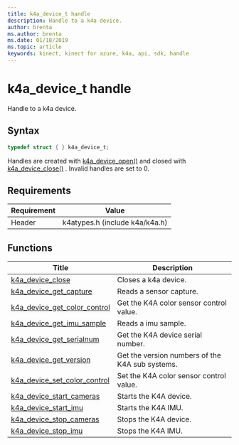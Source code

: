 ```yaml
---
title: k4a_device_t handle
description: Handle to a k4a device. 
author: brenta
ms.author: brenta
ms.date: 01/18/2019
ms.topic: article
keywords: kinect, kinect for azure, k4a, api, sdk, handle
---
```

# k4a_device_t handle

Handle to a k4a device. 

## Syntax

```C
typedef struct { } k4a_device_t;
```
Handles are created with 
[k4a_device_open()](~/api/0.2.0/k4a-device-open.md)
 and closed with 
[k4a_device_close()](~/api/0.2.0/k4a-device-close.md)
. Invalid handles are set to 0.

## Requirements

Requirement | Value
------------|--------------------------------
 Header | k4atypes.h (include k4a/k4a.h) 


## Functions

|  Title | Description |
|--------|-------------|
| [k4a_device_close](~/api/0.2.0/k4a-device-close.md) | Closes a k4a device.  |
| [k4a_device_get_capture](~/api/0.2.0/k4a-device-get-capture.md) | Reads a sensor capture.  |
| [k4a_device_get_color_control](~/api/0.2.0/k4a-device-get-color-control.md) | Get the K4A color sensor control value.  |
| [k4a_device_get_imu_sample](~/api/0.2.0/k4a-device-get-imu-sample.md) | Reads a imu sample.  |
| [k4a_device_get_serialnum](~/api/0.2.0/k4a-device-get-serialnum.md) | Get the K4A device serial number.  |
| [k4a_device_get_version](~/api/0.2.0/k4a-device-get-version.md) | Get the version numbers of the K4A sub systems.  |
| [k4a_device_set_color_control](~/api/0.2.0/k4a-device-set-color-control.md) | Set the K4A color sensor control value.  |
| [k4a_device_start_cameras](~/api/0.2.0/k4a-device-start-cameras.md) | Starts the K4A device.  |
| [k4a_device_start_imu](~/api/0.2.0/k4a-device-start-imu.md) | Starts the K4A IMU.  |
| [k4a_device_stop_cameras](~/api/0.2.0/k4a-device-stop-cameras.md) | Stops the K4A device.  |
| [k4a_device_stop_imu](~/api/0.2.0/k4a-device-stop-imu.md) | Stops the K4A IMU.  |

